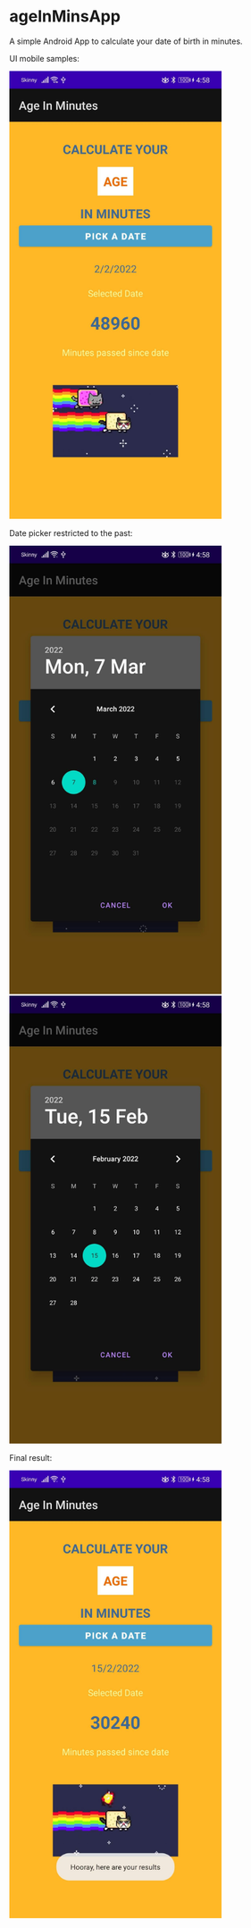 # ageInMinsApp

A simple Android App to calculate your date of birth in minutes.

UI mobile samples:

<img src="https://github.com/tehau26nz/ageInMinsApp/blob/master/app/src/main/res/images/com.tehaunui.yourageminutes1.jpg" width="380">

Date picker restricted to the past:

<img src="https://github.com/tehau26nz/ageInMinsApp/blob/master/app/src/main/res/images/com.tehaunui.yourageminutes2.jpg" width="380">
<img src="https://github.com/tehau26nz/ageInMinsApp/blob/master/app/src/main/res/images/com.tehaunui.yourageminutes3.jpg" width="380">

Final result:

<img src="https://github.com/tehau26nz/ageInMinsApp/blob/master/app/src/main/res/images/com.tehaunui.yourageminutes4.jpg" width="380">
